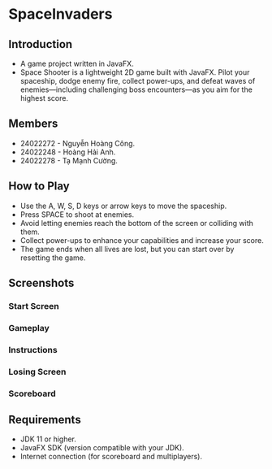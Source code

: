 # SpaceInvaders


## Introduction
- A game project written in JavaFX.
- Space Shooter is a lightweight 2D game built with JavaFX. Pilot your spaceship, dodge enemy fire, collect power-ups, and defeat waves of enemies—including challenging boss encounters—as you aim for the highest score.

## Members
- 24022272 - Nguyễn Hoàng Công.
- 24022248 - Hoàng Hải Anh.
- 24022278 - Tạ Mạnh Cường.

## How to Play
- Use the A, W, S, D keys or arrow keys to move the spaceship.
- Press SPACE to shoot at enemies.
- Avoid letting enemies reach the bottom of the screen or colliding with them.
- Collect power-ups to enhance your capabilities and increase your score.
- The game ends when all lives are lost, but you can start over by resetting the game.

## Screenshots
### Start Screen

### Gameplay

### Instructions

### Losing Screen

### Scoreboard


## Requirements
- JDK 11 or higher.
- JavaFX SDK (version compatible with your JDK).
- Internet connection (for scoreboard and multiplayers).

